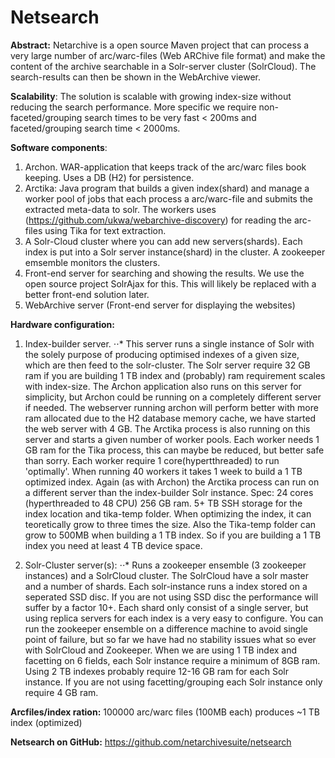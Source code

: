Netsearch
==========

**Abstract:**
Netarchive is a open source Maven project that can process a very large number of arc/warc-files (Web ARChive file format) and make the content of the archive
searchable in a Solr-server cluster (SolrCloud). The search-results can then be shown in the WebArchive viewer.

**Scalability**:
The solution is scalable with growing index-size without reducing the search performance. More specific we require non-faceted/grouping search times to be very fast &lt; 200ms
and faceted/grouping search time &lt; 2000ms.


**Software components**:
1. Archon. WAR-application that keeps track of the arc/warc files book keeping. Uses a DB (H2) for persistence.
2. Arctika: Java program that builds a given index(shard) and manage a worker pool of jobs that each process a arc/warc-file and submits the extracted meta-data to solr.
The workers uses (https://github.com/ukwa/webarchive-discovery) for reading the arc-files using Tika for text extraction.
3. A Solr-Cloud cluster where you can add new servers(shards). Each index is put into a Solr server instance(shard) in the cluster.  A zookeeper emsemble monitors the clusters.
4. Front-end server for searching and showing the results. We use the open source project SolrAjax for this. This will likely be replaced with a better front-end solution later.
5. WebArchive server (Front-end server for displaying the websites)


**Hardware configuration:**
1. Index-builder server.
⋅⋅* This server runs a single instance of Solr with the solely purpose of producing optimised indexes of a given size, which are then feed to the solr-cluster.
The Solr server require 32 GB ram if you are building 1 TB index and (probably) ram requirement scales with index-size.
The Archon application also runs on this server for simplicity, but Archon could be running on a completely different server if needed. The webserver running archon will perform better
with more ram allocated due to the H2 database memory cache, we have started the web server with 4 GB.
The Arctika process is also running on this server and starts a given number of worker pools.  Each worker needs 1 GB ram for the Tika process, this can maybe be reduced, but better safe than sorry.
Each worker require 1 core(hypertthreaded) to run 'optimally'. When running 40 workers it takes 1 week to build  a 1 TB  optimized index. Again (as with Archon) the Arctika process can run on a different server than the index-builder Solr instance. 
Spec:
24 cores (hyperthreaded to 48 CPU)
256 GB ram. 
5+ TB SSH storage for the index location and tika-temp folder. When optimizing the index, it can teoretically grow to three times the size.  Also the Tika-temp folder can grow to 500MB when building a 1 TB index.
So if you are building a 1 TB index you need at least 4 TB device space.

2. Solr-Cluster server(s):
⋅⋅* Runs a zookeeper ensemble (3 zookeeper instances) and a SolrCloud cluster. The SolrCloud have a solr master and a number of shards. Each solr-instance runs a index stored on a seperated SSD disc.
If you are not using SSD disc the performance will suffer by a factor 10+. Each shard only consist of a single server, but using replica servers for each index is a very easy to configure. 
You can run the zookeeper  ensemble on a difference machine to avoid single point of failure, but so far we have had no stability issues what so ever with SolrCloud and Zookeeper.
When we are using 1 TB index and facetting on 6 fields, each Solr instance require a minimum of 8GB ram. Using 2 TB indexes probably require 12-16 GB ram for each Solr instance.
If you are not using facetting/grouping each Solr instance only require 4 GB ram.


**Arcfiles/index ration:**
100000 arc/warc files (100MB each) produces ~1 TB index (optimized)


**Netsearch on GitHub:**
https://github.com/netarchivesuite/netsearch





